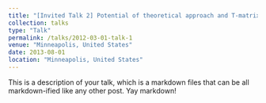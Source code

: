 ```yaml
---
title: "[Invited Talk 2] Potential of theoretical approach and T-matrix method for designing numerical acoustical tweezers toolbox"
collection: talks
type: "Talk"
permalink: /talks/2012-03-01-talk-1
venue: "Minneapolis, United States"
date: 2013-08-01
location: "Minneapolis, United States"
---
```


This is a description of your talk, which is a markdown files that can be all markdown-ified like any other post. Yay markdown!
